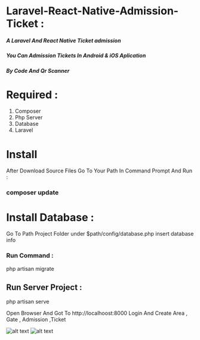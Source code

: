 # Laravel-React-Native-Admission-Ticket : 
##### A Laravel And React Native Ticket admission 
##### You Can Admission Tickets In Android & iOS Aplication 
##### By Code And Qr Scanner
# Required :
1. Composer 
2. Php Server 
3. Database
4. Laravel 
# Install 
After Download Source Files Go To Your  Path In Command Prompt  And Run : 
### composer update

# Install Database : 
Go To Path Project Folder under $path/config/database.php insert database info 
### Run Command   : 
php artisan migrate

## Run Server Project : 
php artisan serve

Open Browser And Got To http://localhoost:8000
Login And Create Area , Gate , Admission ,Ticket

![alt text](https://cdn.pbrd.co/images/HUWX8n4.png "Login Page")
![alt text](https://cdn.pbrd.co/images/HUWXfTh.png "Dashboard Page")

